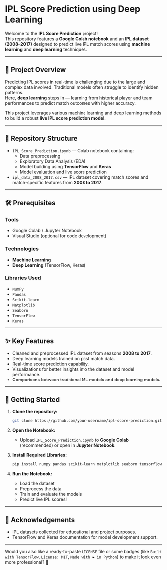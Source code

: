 # IPL Score Prediction using Deep Learning

Welcome to the **IPL Score Prediction** project!  
This repository features a **Google Colab notebook** and an **IPL dataset (2008–2017)** designed to predict live IPL match scores using **machine learning** and **deep learning** techniques.

---

## 📖 Project Overview

Predicting IPL scores in real-time is challenging due to the large and complex data involved. Traditional models often struggle to identify hidden patterns.  
Here, **deep learning** steps in — learning from historical player and team performances to predict match outcomes with higher accuracy.

This project leverages various machine learning and deep learning methods to build a robust **live IPL score prediction model**.

---

## 📂 Repository Structure

- `IPL_Score_Prediction.ipynb` — Colab notebook containing:
  - Data preprocessing
  - Exploratory Data Analysis (EDA)
  - Model building using **TensorFlow** and **Keras**
  - Model evaluation and live score prediction
- `ipl_data_2008_2017.csv` — IPL dataset covering match scores and match-specific features from **2008 to 2017**.

---

## 🛠️ Prerequisites

### Tools
- Google Colab / Jupyter Notebook
- Visual Studio (optional for code development)

### Technologies
- **Machine Learning**
- **Deep Learning** (TensorFlow, Keras)

### Libraries Used
- `NumPy`
- `Pandas`
- `Scikit-learn`
- `Matplotlib`
- `Seaborn`
- `TensorFlow`
- `Keras`

---

## ✨ Key Features

- Cleaned and preprocessed IPL dataset from seasons **2008 to 2017**.
- Deep learning models trained on past match data.
- Real-time score prediction capability.
- Visualizations for better insights into the dataset and model performance.
- Comparisons between traditional ML models and deep learning models.

---

## 🚀 Getting Started

1. **Clone the repository:**
   ```bash
   git clone https://github.com/your-username/ipl-score-prediction.git
   ```

2. **Open the Notebook:**
   - Upload `IPL_Score_Prediction.ipynb` to **Google Colab** (recommended) or open in **Jupyter Notebook**.

3. **Install Required Libraries:**
   ```bash
   pip install numpy pandas scikit-learn matplotlib seaborn tensorflow keras
   ```

4. **Run the Notebook:**
   - Load the dataset
   - Preprocess the data
   - Train and evaluate the models
   - Predict live IPL scores!


---

## 🙌 Acknowledgements

- IPL datasets collected for educational and project purposes.
- TensorFlow and Keras documentation for model development support.

---

Would you also like a ready-to-paste `LICENSE` file or some badges (like `Built with TensorFlow`, `License: MIT`, `Made with ❤️ in Python`) to make it look even more professional? 🎯
